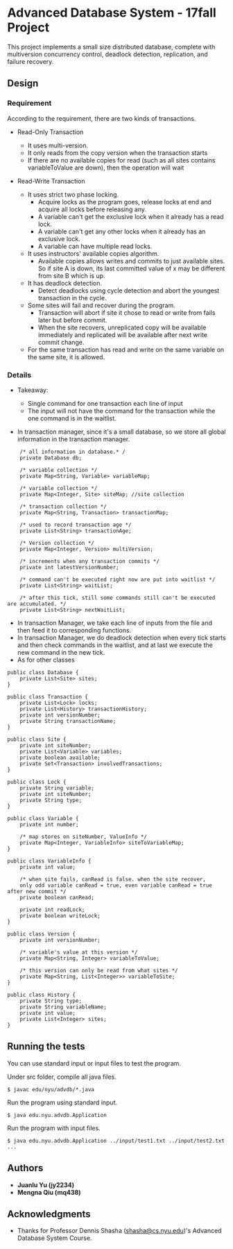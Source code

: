 
# Advanced Database System - 17fall Project

This project implements a small size distributed database, complete with multiversion concurrency control, deadlock detection, replication, and
failure recovery.

## Design 

### Requirement

According to the requirement, there are two kinds of transactions.

- Read-Only Transaction

    - It uses multi-version.
    - It only reads from the copy version when the transaction starts
    - If there are no available copies for read (such as all sites contains variableToValue are down), then the operation will wait

- Read-Write Transaction

    - It uses strict two phase locking. 
        - Acquire locks as the program goes, release locks at end and acquire all locks before releasing any.
        - A variable can't get the exclusive lock when it already has a read lock.
        - A variable can't get any other locks when it already has an exclusive lock.
        - A variable can have multiple read locks.
    - It uses instructors' available copies algorithm.
        - Available copies allows writes and commits to just available sites. So if site A is down, its last committed value of x may be different from site B which is up. 
    - It has deadlock detection.
        - Detect deadlocks using cycle detection and abort the youngest transaction in the cycle.
    - Some sites will fail and recover during the program.
        - Transaction will abort if site it chose to read or write from fails later but before commit.
        - When the site recovers, unreplicated copy will be available immediately and replicated will be available after next write commit change.
    - For the same transaction has read and write on the same variable on the same site, it is allowed.
        
 
        
### Details
    
- Takeaway:
    - Single command for one transaction each line of input
    - The input will not have the command for the transaction while the one command is in the waitlist.


- In transaction manager, since it's a small database, so we store all global information in the transaction manager.
```
    /* all information in database.* /
    private Database db;
    
    /* variable collection */
    private Map<String, Variable> variableMap; 
    
    /* variable collection */
    private Map<Integer, Site> siteMap; //site collection
    
    /* transaction collection */
    private Map<String, Transaction> transactionMap; 
    
    /* used to record transaction age */
    private List<String> transactionAge; 
    
    /* Version collection */
    private Map<Integer, Version> multiVersion;
    
    /* increments when any transaction commits */
    private int latestVersionNumber;
    
    /* command can't be executed right now are put into waitlist */
    private List<String> waitList; 
    
    /* after this tick, still some commands still can't be executed are accumulated. */
    private List<String> nextWaitList; 

```

- In transaction Manager, we take each line of inputs from the file and then feed it to corresponding functions. 
- In transaction Manager, we do deadlock detection when every tick starts and then check commands in the waitlist, and at last we execute the new command in the new tick.
- As for other classes
```
public class Database {
    private List<Site> sites;
}
```
```
public class Transaction {
    private List<Lock> locks;
    private List<History> transactionHistory;
    private int versionNumber;
    private String transactionName;
}
```
```
public class Site {
    private int siteNumber;
    private List<Variable> variables;
    private boolean available;
    private Set<Transaction> involvedTransactions;
}
```
```
public class Lock {
    private String variable;
    private int siteNumber;
    private String type;
}
```
```
public class Variable {
    private int number;
    
    /* map stores on siteNumber, ValueInfo */
    private Map<Integer, VariableInfo> siteToVariableMap;
}
```
```
public class VariableInfo {
    private int value;
    
    /* when site fails, canRead is false. when the site recover, 
    only odd variable canRead = true, even variable canRead = true after new commit */
    private boolean canRead;
    
    private int readLock;
    private boolean writeLock;
}
```
```
public class Version {
    private int versionNumber;
    
    /* variable's value at this version */
    private Map<String, Integer> variableToValue;
    
    /* this version can only be read from what sites */
    private Map<String, List<Integer>> variableToSite;
}
```
```
public class History {
    private String type;
    private String variableName;
    private int value;
    private List<Integer> sites;
}
```
## Running the tests

You can use standard input or input files to test the program.

Under src folder, compile all java files.
```
$ javac edu/nyu/advdb/*.java
```
Run the program using standard input.
```
$ java edu.nyu.advdb.Application
```
Run the program with input files.
```
$ java edu.nyu.advdb.Application ../input/test1.txt ../input/test2.txt ...
```


## Authors

* **Juanlu Yu (jy2234)**
* **Mengna Qiu (mq438)**



## Acknowledgments

* Thanks for Professor Dennis Shasha (shasha@cs.nyu.edu)'s Advanced Database System Course.

